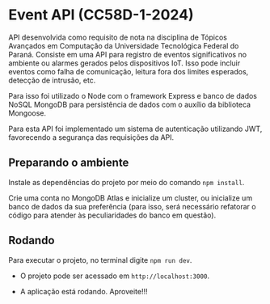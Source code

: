 # Event API (CC58D-1-2024)

API desenvolvida como requisito de nota na disciplina de Tópicos Avançados em Computação da Universidade Tecnológica Federal do Paraná.
Consiste em uma API para registro de eventos significativos no ambiente ou alarmes gerados pelos dispositivos IoT. Isso pode incluir eventos como falha de comunicação, leitura fora dos limites esperados, detecção de intrusão, etc.

Para isso foi utilizado o Node com o framework Express e banco de dados NoSQL MongoDB para persistência de dados com o auxílio da biblioteca Mongoose.

Para esta API foi implementado um sistema de autenticação utilizando JWT, favorecendo a segurança das requisições da API. 

## Preparando o ambiente

Instale as dependências do projeto por meio do comando `npm install`.

Crie uma conta no MongoDB Atlas e inicialize um cluster, ou inicialize um banco de dados da sua preferência (para isso, será necessário refatorar o código para atender às peculiaridades do banco em questão).

## Rodando

Para executar o projeto, no terminal digite `npm run dev`.

- O projeto pode ser acessado em `http://localhost:3000`.

- A aplicação está rodando. Aproveite!!!